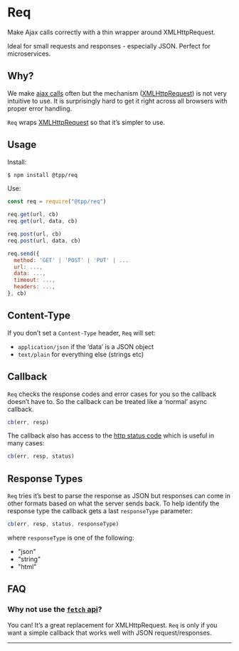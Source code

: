# Req

Make Ajax calls correctly with a thin wrapper around XMLHttpRequest.

Ideal for small requests and responses - especially JSON. Perfect for microservices.

## Why?

We make [ajax calls](https://en.wikipedia.org/wiki/Ajax_(programming)) often but the mechanism ([XMLHttpRequest](https://developer.mozilla.org/en-US/docs/Web/API/XMLHttpRequest)) is not very intuitive to use. It is surprisingly hard to get it right across all browsers with proper error handling.

`Req` wraps [XMLHttpRequest](https://developer.mozilla.org/en-US/docs/Web/API/XMLHttpRequest) so that it’s simpler to use.

## Usage

Install:

```sh
$ npm install @tpp/req
```

Use:

```javascript
const req = require("@tpp/req")

req.get(url, cb)
req.get(url, data, cb)

req.post(url, cb)
req.post(url, data, cb)

req.send({
  method: 'GET' | 'POST' | 'PUT' | ...
  url: ...,
  data: ...,
  timeout: ...,
  headers: ...,
}, cb)
```

## Content-Type

If you don’t set a `Content-Type` header, `Req` will set:

* `application/json` if the ‘data’ is a JSON object
* `text/plain` for everything else (strings etc)

## Callback

`Req` checks the response codes and error cases for you so the callback doesn’t have to. So the callback can be treated like a ‘normal’ async callback.

```javascript
cb(err, resp)
```

The callback also has access to the [http status code](https://en.wikipedia.org/wiki/List_of_HTTP_status_codes) which is useful in many cases:

```javascript
cb(err, resp, status)
```

## Response Types

`Req` tries it’s best to parse the response as JSON but responses can come in other formats based on what the server sends back. To help identify the response type the callback gets a last `responseType` parameter:

```javascript
cb(err, resp, status, responseType)
```

where `responseType` is one of the following:

* "json"
* "string"
* "html"

## FAQ

### Why not use the [`fetch` api](https://developer.mozilla.org/en-US/docs/Web/API/Fetch_API)?

You can! It’s a great replacement for XMLHttpRequest. `Req` is only if you want a simple callback that works well with JSON request/responses.

---

